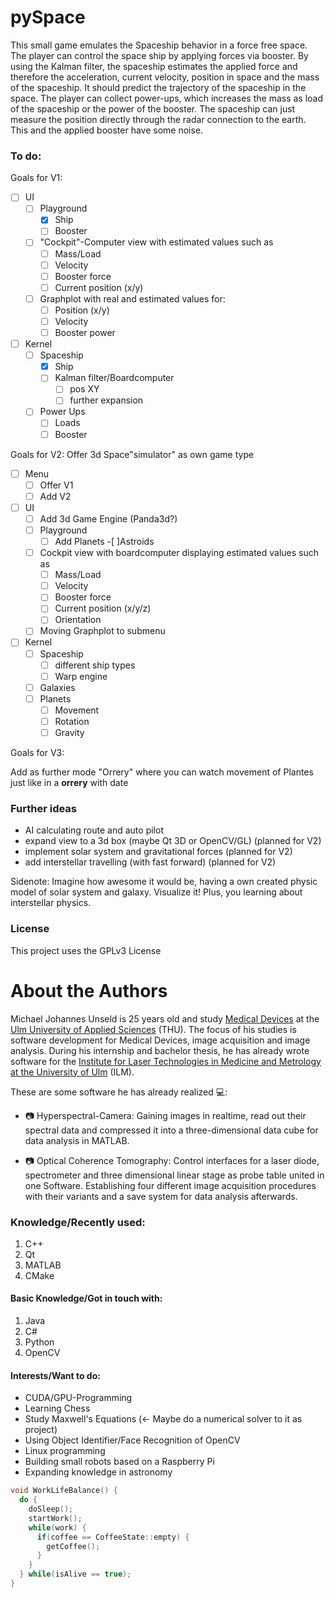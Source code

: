 pySpace
=================

This small game emulates the Spaceship behavior in a force free space. The player can control the space ship by applying forces via booster. By using the Kalman filter, the spaceship estimates the applied force and therefore the acceleration, current velocity, position in space and the mass of the spaceship. It should predict the trajectory of the spaceship in the space. The player can collect power-ups, which increases the mass as load of the spaceship or the power of the booster. The spaceship can just measure the position directly through the radar connection to the earth. This and the applied booster have some noise.

### To do:

Goals for V1:
- [ ] UI
  - [ ] Playground
    - [x] Ship
    - [ ] Booster
  - [ ] "Cockpit"-Computer view with estimated values such as
    - [ ] Mass/Load
    - [ ] Velocity
    - [ ] Booster force
    - [ ] Current position (x/y)
  - [ ] Graphplot with real and estimated values for:
    - [ ] Position (x/y)
    - [ ] Velocity
    - [ ] Booster power
- [ ] Kernel
  - [ ] Spaceship
    - [x] Ship
    - [ ] Kalman filter/Boardcomputer
      - [ ] pos XY
      - [ ] further expansion
  - [ ] Power Ups
    - [ ] Loads
    - [ ] Booster

Goals for V2:
Offer 3d Space"simulator" as own game type
- [ ] Menu
  - [ ] Offer V1
  - [ ] Add V2
- [ ] UI
  - [ ] Add 3d Game Engine (Panda3d?)
  - [ ] Playground
    -[ ] Add Planets
    -[ ]Astroids
  - [ ] Cockpit view with boardcomputer displaying estimated values such as
    - [ ] Mass/Load
    - [ ] Velocity
    - [ ] Booster force
    - [ ] Current position (x/y/z)
    - [ ] Orientation
  - [ ] Moving Graphplot to submenu
- [ ] Kernel
  - [ ] Spaceship
    - [ ] different ship types
    - [ ] Warp engine
  - [ ] Galaxies
  - [ ] Planets
    - [ ] Movement
    - [ ] Rotation
    - [ ] Gravity

Goals for V3:

Add as further mode "Orrery" where you can watch movement of Plantes just like in a **orrery** with date
### Further ideas

- AI calculating route and auto pilot
- expand view to a 3d box (maybe Qt 3D or OpenCV/GL) (planned for V2)
- implement solar system and gravitational forces (planned for V2)
- add interstellar travelling (with fast forward) (planned for V2)

Sidenote: Imagine how awesome it would be, having a own created     physic model of solar system and galaxy. Visualize it! Plus, you learning about interstellar physics.

### License

This project uses the GPLv3 License

About the Authors
=================

Michael Johannes Unseld is 25 years old and study [Medical Devices](https://studium.hs-ulm.de/de/Seiten/Studiengang_MT.aspx)  at the [Ulm University of Applied Sciences](https://studium.hs-ulm.de/en) (THU). The focus of his studies is software development for Medical Devices, image acquisition and image analysis. During his internship and bachelor thesis, he has already wrote software for the [Institute for Laser Technologies in Medicine and Metrology at the University of Ulm](https://www.ilm-ulm.de/en/index.html) (ILM).

These are some software he has already realized :computer::

* :camera: Hyperspectral-Camera: Gaining images in realtime, read out their spectral data and compressed it into a three-dimensional data cube for data analysis in MATLAB.

* :camera: Optical Coherence Tomography: Control interfaces for a laser diode, spectrometer and three dimensional linear stage as probe table united in one Software. Establishing four different image acquisition procedures with their variants and a save system for data analysis afterwards.

### Knowledge/Recently used:

1. C++
2. Qt
3. MATLAB
4. CMake

#### Basic Knowledge/Got in touch with:

1. Java
2. C#
3. Python
4. OpenCV

#### Interests/Want to do:

* CUDA/GPU-Programming
* Learning Chess
* Study Maxwell's Equations (<- Maybe do a numerical solver to it as project)
* Using Object Identifier/Face Recognition of OpenCV
* Linux programming
* Building small robots based on a Raspberry Pi
* Expanding knowledge in astronomy

``` C++
void WorkLifeBalance() {
  do {
    doSleep();
    startWork();
    while(work) {
      if(coffee == CoffeeState::empty) {
        getCoffee();
      }
    }
  } while(isAlive == true);
}
```